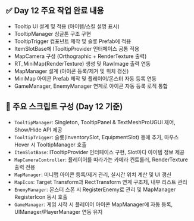 ## ✅ Day 12 주요 작업 완료 내용

- Tooltip UI 설계 및 적용 (아이템/스킬 설명 표시)
- TooltipManager 싱글톤 구조 구현
- TooltipTrigger 컴포넌트 제작 및 슬롯 Prefab에 적용
- ItemSlotBase에 ITooltipProvider 인터페이스 공통 적용
- MapCamera 구성 (Orthographic + RenderTexture 출력)
- RT_MiniMap(RenderTexture) 생성 및 RawImage 출력 연동
- MapManager 설계 (아이콘 등록/제거 및 위치 갱신)
- MiniMap 아이콘 Prefab 제작 및 플레이어/몬스터 자동 등록 연동
- GameManager, EnemyManager 연계로 아이콘 자동 등록 로직 통합

## 🔧 주요 스크립트 구성 (Day 12 기준)

- `TooltipManager`: Singleton, TooltipPanel & TextMeshProUGUI 제어, Show/Hide API 제공
- `TooltipTrigger`: 슬롯(InventorySlot, EquipmentSlot) 등에 추가, 마우스 Hover 시 TooltipManager 호출
- `ItemSlotBase`: ITooltipProvider 인터페이스 구현, Slot마다 아이템 정보 제공
- `MapCameraController`: 플레이어를 따라가는 카메라 컨트롤러, RenderTexture 출력 전용
- `MapManager`: 미니맵 아이콘 등록/제거 관리, 실시간 위치 계산 및 UI 갱신
- `MapIcon`: Target Transform과 RectTransform 연계 구조체, 내부 리스트 관리
- `EnemyManager`: 몬스터 스폰 시 RegisterEnemy로 관리 및 MapManager RegisterIcon 동시 호출
- `GameManager`: 게임 시작 시 플레이어 아이콘 MapManager에 자동 등록, UIManager/PlayerManager 연동 유지
